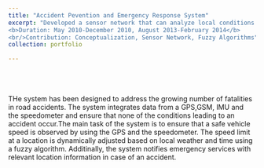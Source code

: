```yaml
---
title: "Accident Pevention and Emergency Response System"
excerpt: "Developed a sensor network that can analyze local conditions to minimize the risk of road accidents<br/>
<b>Duration: May 2010-December 2010, August 2013-February 2014</b>
<br/>Contribution: Conceptualization, Sensor Network, Fuzzy Algorithms"
collection: portfolio

---
```

<br>
<br>
<br>
THe system has been designed to address the growing number of fatalities in road accidents. The system integrates data from a GPS,GSM, IMU and the speedometer and ensure that none of the conditions leading to an accident occur.The main task of the system is to ensure that a safe vehicle speed is observed by using the GPS and the speedometer. The speed limit at a location is dynamically adjusted based on local weather and time using a fuzzy algorithm. Additinally, the system notifies emergency services with relevant location information in case of an accident.
<br>
<br>

